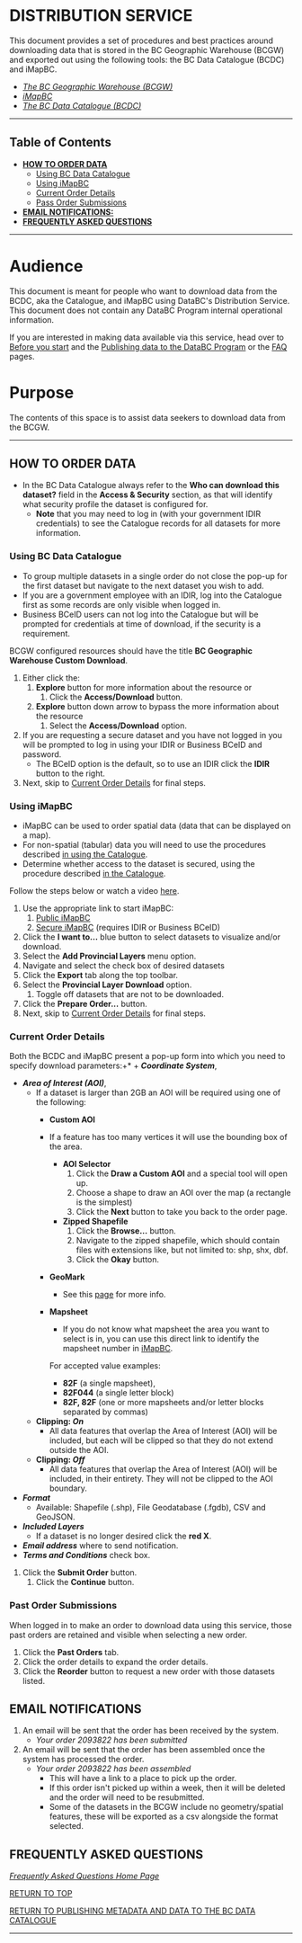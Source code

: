 # DISTRIBUTION SERVICE

This document provides a set of procedures and best practices around downloading data that is stored in the BC Geographic Warehouse (BCGW) and exported out using the following tools: the BC Data Catalogue (BCDC) and iMapBC.

+ [_The BC Geographic Warehouse (BCGW)_](https://www2.gov.bc.ca/gov/content?id=18B291A12B4F42EA98169892F4B46D61)
+ [_iMapBC_](https://maps.gov.bc.ca/ess/hm/imap4m/?)
+ [_The BC Data Catalogue (BCDC)_](https://catalogue.data.gov.bc.ca)

-----------------------
## Table of Contents
+ [**HOW TO ORDER DATA**](#HOW-TO-ORDER-DATA)
	+ [Using BC Data Catalogue](#Using-the-BC-Data-Catalogue)
	+ [Using iMapBC](#Using-iMapBC)
	+ [Current Order Details](#Current-Order-Details)
    + [Pass Order Submissions](#Past-Order-Submissions)
+ [**EMAIL NOTIFICATIONS:**](#EMAIL-NOTIFICATIONS)
+ [**FREQUENTLY ASKED QUESTIONS**](#FREQUENTLY-ASKED-QUESTIONS)
-----------------------

# Audience

This document is meant for people who want to download data from the BCDC, aka the Catalogue, and iMapBC using DataBC's Distribution Service. This document does not contain any DataBC Program internal operational information.

If you are interested in making data available via this service, head over to [Before you start](pages/before_you_start.md#before-you-start) and the [Publishing data to the DataBC Program](pages/publishing-data-to-the-databc-program.md) or the [FAQ](pages/faq.md#Downloading-data-from-the-BC-Geographic-Warehouse) pages.

# Purpose

The contents of this space is to assist data seekers to download data from the BCGW.

-----------------------------------------------------------

## HOW TO ORDER DATA
+ In the BC Data Catalogue always refer to the **Who can download this dataset?** field in the **Access & Security** section, as that will identify what security profile the dataset is configured for.
    + **Note** that you may need to log in (with your government IDIR credentials) to see the Catalogue records for all datasets for more information.

### Using BC Data Catalogue
+ To group multiple datasets in a single order do not close the pop-up for the first dataset but navigate to the next dataset you wish to add.
+ If you are a government employee with an IDIR, log into the Catalogue first as some records are only visible when logged in.
+ Business BCeID users can not log into the Catalogue but will be prompted for credentials at time of download, if the security is a requirement.

BCGW configured resources should have the title **BC Geographic Warehouse Custom Download**.
1. Either click the:
    1. **Explore** button for more information about the resource or
        1. Click the **Access/Download** button.
    1. **Explore** button down arrow to bypass the more information about the resource
        1. Select the **Access/Download** option.
1. If you are requesting a secure dataset and you have not logged in you will be prompted to log in using your IDIR or Business BCeID and password.
    + The BCeID option is the default, so to use an IDIR click the **IDIR** button to the right.
1. Next, skip to [Current Order Details](#Current-Order-Details) for final steps.

### Using iMapBC
+ iMapBC can be used to order spatial data (data that can be displayed on a map). 
+ For non-spatial (tabular) data you will need to use the procedures described [in using the Catalogue](#how-to-order-data-using-the-bc-data-catalogue).
+ Determine whether access to the dataset is secured, using the procedure described [in the Catalogue](#how-to-order-data).

Follow the steps below or watch a video [here](https://www.youtube.com/watch?v=kkui5GQzB3E).
1. Use the appropriate link to start iMapBC:
   1. [Public iMapBC](https://maps.gov.bc.ca/ess/hm/imap4m/)
   2. [Secure iMapBC](https://arcmaps.gov.bc.ca/ess/hm/imap4m/) (requires IDIR or Business BCeID)
1. Click the **I want to...** blue button to select datasets to visualize and/or download.
1. Select the **Add Provincial Layers** menu option.
1. Navigate and select the check box of desired datasets
1. Click the **Export** tab along the top toolbar.
1. Select the **Provincial Layer Download** option.
    1. Toggle off datasets that are not to be downloaded.
1. Click the **Prepare Order...** button. 
1. Next, skip to [Current Order Details](#Current-Order-Details) for final steps.

### Current Order Details

Both the BCDC and iMapBC present a pop-up form into which you need to specify download parameters:+* + ***Coordinate System***, 
+ ***Area of Interest (AOI)***,
    + If a dataset is larger than 2GB an AOI will be required using one of the following:
        + **Custom AOI**
        + If a feature has too many vertices it will use the bounding box of the area.
            + **AOI Selector**
                1. Click the **Draw a Custom AOI** and a special tool will open up.
                1. Choose a shape to draw an AOI over the map (a rectangle is the simplest)
                1. Click the **Next** button to take you back to the order page.
            + **Zipped Shapefile**
                1. Click the **Browse...** button.
                1. Navigate to the zipped shapefile, which should contain files with extensions like, but not limited to: shp, shx, dbf.
                1. Click the **Okay** button.
        + **GeoMark**
            + See this [page](https://www2.gov.bc.ca/gov/content?id=F6BAF45131954020BCFD2EBCC456F084) for more info.
        + **Mapsheet**
            + If you do not know what mapsheet the area you want to select is in, you can use this direct link to identify the mapsheet number in [iMapBC](https://maps.gov.bc.ca/ess/hm/imap4m/?catalogLayers=667,668). 

            For accepted value examples:
            + **82F** (a single mapsheet), 
            + **82F044** (a single letter block)
            + **82F, 82F** (one or more mapsheets and/or letter blocks separated by commas)
    + **Clipping: _On_**
        + All data features that overlap the Area of Interest (AOI) will be included, but each will be clipped so that they do not extend outside the AOI.
    + **Clipping: _Off_**
        + All data features that overlap the Area of Interest (AOI) will be included, in their entirety. They will not be clipped to the AOI boundary.
+ ***Format***
    + Available: Shapefile (.shp), File Geodatabase (.fgdb), CSV and GeoJSON.
+ ***Included Layers***
    + If a dataset is no longer desired click the **red X**.
+ ***Email address*** where to send notification.
+ ***Terms and Conditions*** check box.

1. Click the **Submit Order** button.
    1. Click the **Continue** button.

### Past Order Submissions
When logged in to make an order to download data using this service, those past orders are retained and visible when selecting a new order.

1. Click the **Past Orders** tab.
1. Click the order details to expand the order details.
1. Click the **Reorder** button to request a new order with those datasets listed.

## EMAIL NOTIFICATIONS
1. An email will be sent that the order has been received by the system.
    + _Your order 2093822 has been submitted_
1. An email will be sent that the order has been assembled once the system has processed the order.
    + _Your order 2093822 has been assembled_
        + This will have a link to a place to pick up the order.
        + If this order isn't picked up within a week, then it will be deleted and the order will need to be resubmitted.
        + Some of the datasets in the BCGW include no geometry/spatial features, these will be exported as a csv alongside the format selected.


## FREQUENTLY ASKED QUESTIONS
[_Frequently Asked Questions Home Page_](pages/faq.md#PUBLISHING-METADATA-RECORDS-TO-THE-BC-DATA-CATALOGUE)

[RETURN TO TOP][1]

[RETURN TO PUBLISHING METADATA AND DATA TO THE BC DATA CATALOGUE][2]

-------------------------------------------------------

[1]: #publishing-data-to-the-databc-program
[2]: publishing-data-to-databc.md#publishing-data-to-the-databc-program